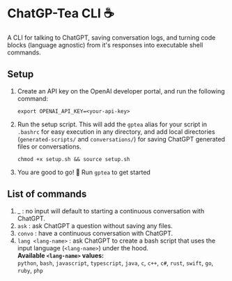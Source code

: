 # ChatGP-Tea CLI ☕️
A CLI for talking to ChatGPT, saving conversation logs, and turning code blocks (language agnostic) from it's responses into executable shell commands.

## Setup

1. Create an API key on the OpenAI developer portal, and run the following command:
    ```
    export OPENAI_API_KEY=<your-api-key>
    ```

2. Run the setup script. This will add the `gptea` alias for your script in `.bashrc` for easy execution in any directory, and add local directories (`generated-scripts/` and `conversations/`) for saving ChatGPT generated files or conversations.
   ```
   chmod +x setup.sh && source setup.sh
   ```

3. You are good to go! 🤠 Run `gptea` to get started

## List of commands

1. _ : no input will default to starting a continuous conversation with ChatGPT.
2. `ask` : ask ChatGPT a question without saving any files.
3. `convo` : have a continuous conversation with ChatGPT.
4. `lang <lang-name>` : ask ChatGPT to create a bash script that uses the input language (`<lang-name>`) under the hood.<br>
**Available `<lang-name>` values:**<br>
`python`, `bash`, `javascript`, `typescript`, `java`, `c`, `c++`, `c#`, `rust`, `swift`, `go`, `ruby`, `php`